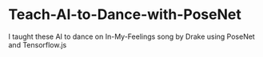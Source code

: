 # Teach-AI-to-Dance-with-PoseNet
I taught these AI to dance on In-My-Feelings song by Drake using PoseNet and Tensorflow.js
